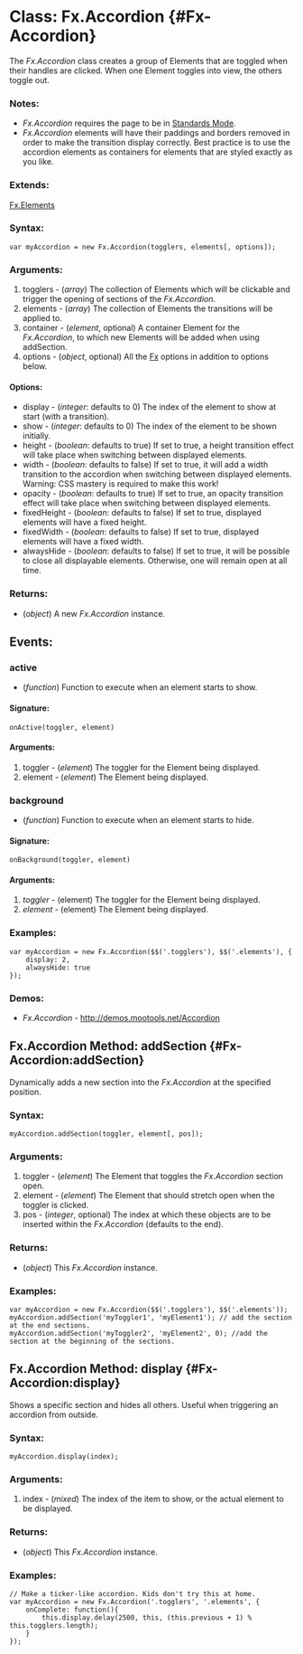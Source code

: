 Class: Fx.Accordion {#Fx-Accordion}
=============================

The *Fx.Accordion* class creates a group of Elements that are toggled when their handles are clicked. When one Element toggles into view, the others toggle out.

### Notes:

- *Fx.Accordion* requires the page to be in [Standards Mode](http://hsivonen.iki.fi/doctype/).
- *Fx.Accordion* elements will have their paddings and borders removed in order to make the transition display correctly.  Best practice is to use the accordion elements as containers for elements that are styled exactly as you like.

### Extends:

[Fx.Elements][]

### Syntax:

	var myAccordion = new Fx.Accordion(togglers, elements[, options]);

### Arguments:

1. togglers  - (*array*) The collection of Elements which will be clickable and trigger the opening of sections of the *Fx.Accordion*.
2. elements  - (*array*) The collection of Elements the transitions will be applied to.
3. container - (*element*, optional) A container Element for the *Fx.Accordion*, to which new Elements will be added when using addSection.
4. options   - (*object*, optional) All the [Fx][] options in addition to options below.

#### Options:

* display     - (*integer*: defaults to 0) The index of the element to show at start (with a transition).
* show        - (*integer*: defaults to 0) The index of the element to be shown initially.
* height      - (*boolean*: defaults to true) If set to true, a height transition effect will take place when switching between displayed elements.
* width       - (*boolean*: defaults to false) If set to true, it will add a width transition to the accordion when switching between displayed elements. Warning: CSS mastery is required to make this work!
* opacity     - (*boolean*: defaults to true) If set to true, an opacity transition effect will take place when switching between displayed elements.
* fixedHeight - (*boolean*: defaults to false) If set to true, displayed elements will have a fixed height.
* fixedWidth  - (*boolean*: defaults to false) If set to true, displayed elements will have a fixed width.
* alwaysHide  - (*boolean*: defaults to false) If set to true, it will be possible to close all displayable elements. Otherwise, one will remain open at all time.

### Returns:

* (*object*) A new *Fx.Accordion* instance.

## Events:

### active

* (*function*) Function to execute when an element starts to show.

#### Signature:

	onActive(toggler, element)

#### Arguments:

1. toggler - (*element*) The toggler for the Element being displayed.
2. element - (*element*) The Element being displayed.

### background

* (*function*) Function to execute when an element starts to hide.

#### Signature:

	onBackground(toggler, element)

#### Arguments:

1. *toggler* - (element) The toggler for the Element being displayed.
2. *element* - (element) The Element being displayed.

### Examples:

	var myAccordion = new Fx.Accordion($$('.togglers'), $$('.elements'), {
		display: 2,
		alwaysHide: true
	});

### Demos:

- *Fx.Accordion* - <http://demos.mootools.net/Accordion>



Fx.Accordion Method: addSection {#Fx-Accordion:addSection}
----------------------------------------------------

Dynamically adds a new section into the *Fx.Accordion* at the specified position.

### Syntax:

	myAccordion.addSection(toggler, element[, pos]);

### Arguments:

1. toggler - (*element*) The Element that toggles the *Fx.Accordion* section open.
2. element - (*element*) The Element that should stretch open when the toggler is clicked.
3. pos     - (*integer*, optional) The index at which these objects are to be inserted within the *Fx.Accordion* (defaults to the end).

### Returns:

* (*object*) This *Fx.Accordion* instance.

### Examples:

	var myAccordion = new Fx.Accordion($$('.togglers'), $$('.elements'));
	myAccordion.addSection('myToggler1', 'myElement1'); // add the section at the end sections.
	myAccordion.addSection('myToggler2', 'myElement2', 0); //add the section at the beginning of the sections.



Fx.Accordion Method: display {#Fx-Accordion:display}
----------------------------------------------

Shows a specific section and hides all others. Useful when triggering an accordion from outside.

### Syntax:

	myAccordion.display(index);

### Arguments:

1. index - (*mixed*) The index of the item to show, or the actual element to be displayed.

### Returns:

* (*object*) This *Fx.Accordion* instance.

### Examples:

	// Make a ticker-like accordion. Kids don't try this at home.
	var myAccordion = new Fx.Accordion('.togglers', '.elements', {
		onComplete: function(){
			this.display.delay(2500, this, (this.previous + 1) % this.togglers.length);
		}
	});



[Fx]: /Fx/Fx
[Fx.Elements]: /Fx/Fx.Elements
